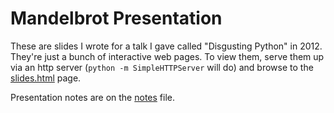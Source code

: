 # Mandelbrot Presentation

These are slides I wrote for a talk I gave called "Disgusting Python"
in 2012. They're just a bunch of interactive web pages. To view them,
serve them up via an http server (`python -m SimpleHTTPServer` will do)
and browse to the [slides.html](slides.html) page.

Presentation notes are on the [notes](notes.txt) file.

